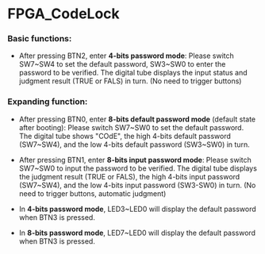 # FPGA_CodeLock

### Basic functions:

- After pressing BTN2, enter **4-bits password mode**: Please switch SW7~SW4 to set the default password, SW3~SW0 to enter the password to be verified. The digital tube displays the input status and judgment result (TRUE or FALS) in turn. (No need to trigger buttons)

### Expanding function:

- After pressing BTN0, enter **8-bits default password mode** (default state after booting): Please switch SW7~SW0 to set the default password. The digital tube shows "COdE", the high 4-bits default password (SW7~SW4), and the low 4-bits default password (SW3~SW0) in turn.

- After pressing BTN1, enter **8-bits input password mode**: Please switch SW7~SW0 to input the password to be verified. The digital tube displays the judgment result (TRUE or FALS), the high 4-bits input password (SW7~SW4), and the low 4-bits input password (SW3-SW0) in turn. (No need to trigger buttons, automatic judgment)

- In **4-bits password mode**, LED3~LED0 will display the default password when BTN3 is pressed.
- In **8-bits password mode**, LED7~LED0 will display the default password when BTN3 is pressed.
